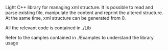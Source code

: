 Light C++ library for managing xml structure. It is possible to read and parse existing file,
manipulate the content and reprint the altered structure. At the same time, xml structure can 
be generated from 0.

All the relevant code is contained in ./Lib

Refer to the samples contained in ./Examples to understand the library usage
